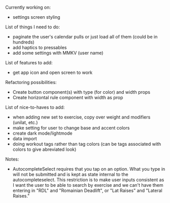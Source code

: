 Currently working on:
* settings screen styling

List of things I need to do:
* paginate the user's calendar pulls or just load all of them (could be in hundreds)
* add haptics to pressables
* add some settings with MMKV (user name)

List of features to add:
* get app icon and open screen to work

Refactoring possibilities:
* Create button component(s) with type (for color) and width props
* Create horizontal rule component with width as prop

List of nice-to-haves to add:
* when adding new set to exercise, copy over weight and modifiers (unilat, etc.)
* make setting for user to change base and accent colors
* create dark mode/lightmode
* data import
* doing workout tags rather than tag colors (can be tags associated with colors to give abreviated look)

Notes:
* AutocompleteSelect requires that you tap on an option. What you type in will not be submitted and is kept as state internal to the autocompleteselect. This restriction is to make user inputs consistent as I want the user to be able to search by exercise and we can't have them entering in "RDL" and "Romainian Deadlift", or "Lat Raises" and "Lateral Raises."
